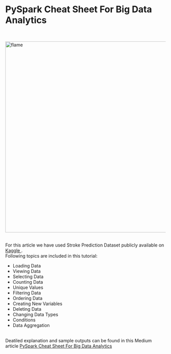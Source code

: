 # PySpark Cheat Sheet For Big Data Analytics
<br>
<p align="Header">
  <a href="https://tatev-aslanyan.medium.com/pyspark-cheat-sheet-big-data-analytics-161a8e1f6185">
    <img alt="flame" width="600px" src="https://miro.medium.com/max/1400/1*ovYoTrMWj1T7JwANDu6Nxw.png">
  </a>
</p>
<br>
For this article we have used Stroke Prediction Dataset publicly available on <a href = "https://www.kaggle.com/fedesoriano/stroke-prediction-dataset"> Kaggle </a>.<br>
Following topics are included in this tutorial:

- Loading Data
- Viewing Data
- Selecting Data
- Counting Data
- Unique Values
- Filtering Data
- Ordering Data
- Creating New Variables
- Deleting Data
- Changing Data Types
- Conditions
- Data Aggregation
<br>
Deatiled explanation and sample outputs can be found in this Medium article <a href = "https://tatev-aslanyan.medium.com/pyspark-cheat-sheet-big-data-analytics-161a8e1f6185"> PySpark Cheat Sheet For Big Data Analytics </a>
